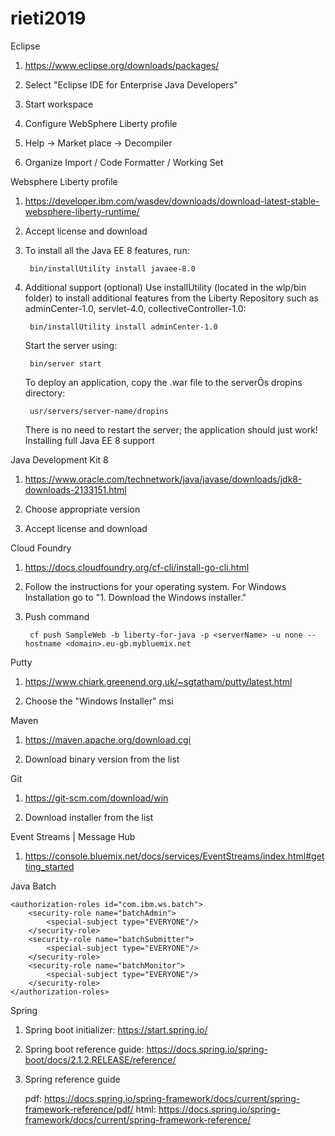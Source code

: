 # rieti2019

Eclipse

1. https://www.eclipse.org/downloads/packages/

2. Select "Eclipse IDE for Enterprise Java Developers"

3. Start workspace

4. Configure WebSphere Liberty profile

5. Help -> Market place -> Decompiler

6. Organize Import / Code Formatter / Working Set

Websphere Liberty profile

1. https://developer.ibm.com/wasdev/downloads/download-latest-stable-websphere-liberty-runtime/

2. Accept license and download

3. To install all the Java EE 8 features, run:

		bin/installUtility install javaee-8.0

4. Additional support (optional)
	Use installUtility (located in the wlp/bin folder) to install additional features from the Liberty Repository such as adminCenter-1.0, servlet-4.0, collectiveController-1.0:

		bin/installUtility install adminCenter-1.0

	Start the server using:

		bin/server start

	To deploy an application, copy the .war file to the serverÕs dropins directory:

		usr/servers/server-name/dropins

	There is no need to restart the server; the application should just work!
	Installing full Java EE 8 support


Java Development Kit 8

1. https://www.oracle.com/technetwork/java/javase/downloads/jdk8-downloads-2133151.html

2. Choose appropriate version

3. Accept license and download


Cloud Foundry

1. https://docs.cloudfoundry.org/cf-cli/install-go-cli.html

2. Follow the instructions for your operating system. For Windows Installation go to "1. Download the Windows installer."

3. Push command

		cf push SampleWeb -b liberty-for-java -p <serverName> -u none --hostname <domain>.eu-gb.mybluemix.net

Putty

1. https://www.chiark.greenend.org.uk/~sgtatham/putty/latest.html

2. Choose the "Windows Installer" msi



Maven

1. https://maven.apache.org/download.cgi

2. Download binary version from the list



Git

1. https://git-scm.com/download/win

2. Download installer from the list



Event Streams | Message Hub

1. https://console.bluemix.net/docs/services/EventStreams/index.html#getting_started


Java Batch

	<authorization-roles id="com.ibm.ws.batch">
		<security-role name="batchAdmin">	
			<special-subject type="EVERYONE"/>
		</security-role>
		<security-role name="batchSubmitter">
			<special-subject type="EVERYONE"/>
		</security-role>
		<security-role name="batchMonitor">
			<special-subject type="EVERYONE"/>
		</security-role>
	</authorization-roles>


Spring

1. Spring boot initializer: https://start.spring.io/

2. Spring boot reference guide: https://docs.spring.io/spring-boot/docs/2.1.2.RELEASE/reference/

3. Spring reference guide

	pdf: https://docs.spring.io/spring-framework/docs/current/spring-framework-reference/pdf/
	html: https://docs.spring.io/spring-framework/docs/current/spring-framework-reference/
